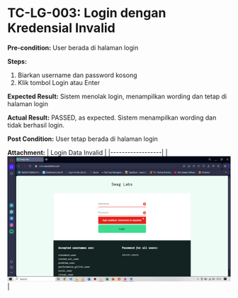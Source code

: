 # TC-LG-003: Login dengan Kredensial Invalid

**Pre-condition:**
User berada di halaman login

**Steps:**
1. Biarkan username dan password kosong
2. Klik tombol Login atau Enter

**Expected Result:**
Sistem menolak login, menampilkan wording dan tetap di halaman login 

**Actual Result:**
PASSED, as expected. Sistem menampilkan wording dan tidak berhasil login.

**Post Condition:**
User tetap berada di halaman login

**Attachment:**
| Login Data Invalid | 
|------------------|
|![Login Failed](../documentations/TC-LG-003.png)|

